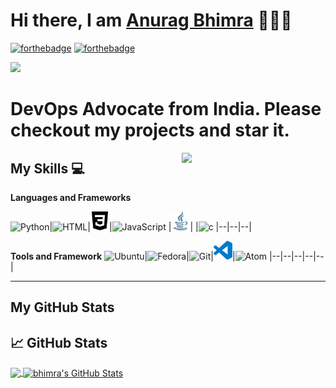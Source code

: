 <h1>Hi there, I am <a href="https://bhimra.github.io" target="_blank">Anurag Bhimra</a> 🙋🏽‍♂️</h1> 

[![forthebadge](https://forthebadge.com/images/badges/built-with-love.svg)](https://forthebadge.com)
[![forthebadge](https://forthebadge.com/images/badges/uses-badges.svg)](https://forthebadge.com)

![](https://visitor-badge.glitch.me/badge?page_id=imsurajkr) 


<h1>DevOps Advocate from India. Please checkout my projects and star it.</h1>


<img align='right' src="https://media.giphy.com/media/M9gbBd9nbDrOTu1Mqx/giphy.gif" width="230">

 ## My Skills :computer:

**Languages and Frameworks**
 
 <img alt="Python" width="30px" src="https://raw.githubusercontent.com/simple-icons/simple-icons/develop/icons/python.svg"/>|<img alt="HTML" width="30px" src="https://raw.githubusercontent.com/simple-icons/simple-icons/develop/icons/html5.svg"/>|<img alt="CSS" width="30px" src="https://raw.githubusercontent.com/simple-icons/simple-icons/develop/icons/css3.svg"/>|<img alt="JavaScript" width="30px" src="https://raw.githubusercontent.com/simple-icons/simple-icons/develop/icons/javascript.svg"/>
 |<img alt="Java" width="30px" src="https://raw.githubusercontent.com/simple-icons/simple-icons/develop/icons/java.svg"/>|
 |<img alt="c" width="30px" src="https://raw.githubusercontent.com/simple-icons/simple-icons/develop/icons/c.svg"/>
 |--|--|--|

 
 **Tools and Framework**
 <img alt="Ubuntu" width="30px" src="https://raw.githubusercontent.com/simple-icons/simple-icons/develop/icons/ubuntu.svg"/>|<img alt="Fedora" width="30px" src="https://raw.githubusercontent.com/simple-icons/simple-icons/develop/icons/linux.svg"/>|<img alt="Git" width="30px" src="https://raw.githubusercontent.com/simple-icons/simple-icons/develop/icons/git.svg"/>|<img alt="VSCode" width="30px" src="https://raw.githubusercontent.com/simple-icons/simple-icons/develop/icons/visualstudiocode.svg"/>|<img alt="Atom" width="30px" src="https://raw.githubusercontent.com/simple-icons/simple-icons/develop/icons/atom.svg"/>
 |--|--|--|--|--|

---
## **My GitHub Stats**

## &#x1f4c8; GitHub Stats

<a href="https://github.com/bhimra/bhimra">
  <img align="center" src="https://github-readme-stats.vercel.app/api/top-langs/?username=bhimra&hide=java,html&title_color=ffffff&text_color=c9cacc&icon_color=2bbc8a&bg_color=1d1f21" />
</a>
<a href="https://github.com/bhimra/bhimra">
  <img align="center" src="https://github-readme-stats.vercel.app/api?username=bhimra&show_icons=true&line_height=27&count_private=true&title_color=ffffff&text_color=c9cacc&icon_color=2bbc8a&bg_color=1d1f21" alt="bhimra's GitHub Stats" />
</a>
<!--<a href="https://github.com/bhimra/DUCAT_DEVOPS">
  <img align="center" src="https://github-readme-stats.vercel.app/api/pin/?username=bhimra&repo=DUCAT_DEVOPS&title_color=ffffff&text_color=c9cacc&icon_color=2bbc8a&bg_color=1d1f21" />
</a> --!>
